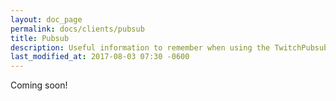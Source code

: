 ```yaml
---
layout: doc_page
permalink: docs/clients/pubsub
title: Pubsub
description: Useful information to remember when using the TwitchPubsubClient
last_modified_at: 2017-08-03 07:30 -0600
---
```


Coming soon!